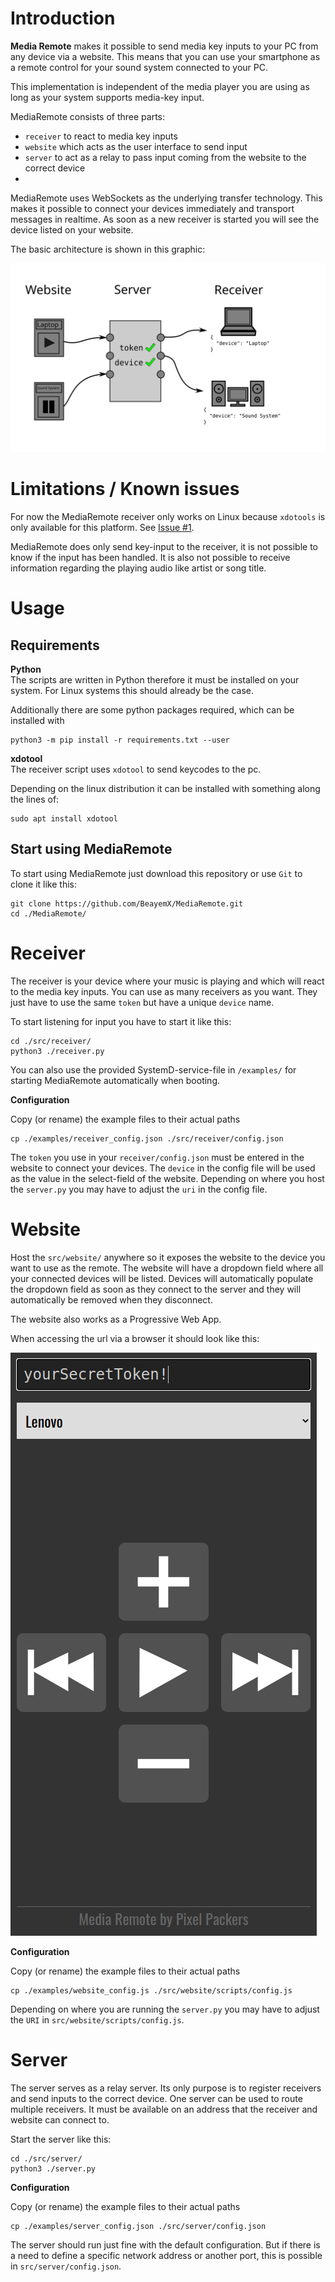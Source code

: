 # Introduction
**Media Remote** makes it possible to send media key inputs to your PC from any device via a website. This means that you can use your smartphone as a remote control for your sound system connected to your PC. 

This implementation is independent of the media player you are using as long as your system supports media-key input.

MediaRemote consists of three parts:
+ `receiver` to react to media key inputs
+ `website` which acts as the user interface to send input
+ `server` to act as a relay to pass input coming from the website to the correct device
+ 
MediaRemote uses WebSockets as the underlying transfer technology. This makes it possible to connect your devices immediately and transport messages in realtime. As soon as a new receiver is started you will see the device listed on your website.

The basic architecture is shown in this graphic:

![](documentation/images/ArchitectureSendingInput.svg)

# Limitations / Known issues
For now the MediaRemote receiver only works on Linux because `xdotools` is only available for this platform. See [Issue #1](https://github.com/BeayemX/MediaRemote/issues/1).

MediaRemote does only send key-input to the receiver, it is not possible to know if the input has been handled. It is also not possible to receive information regarding the playing audio like artist or song title.


# Usage
## Requirements
**Python**  
The scripts are written in Python therefore it must be installed on your system. For Linux systems this should already be the case.

Additionally there are some python packages required, which can be installed with 
```
python3 -m pip install -r requirements.txt --user
```

**xdotool**  
The receiver script uses `xdotool` to send keycodes to the pc.

Depending on the linux distribution it can be installed with something along the lines of:

```
sudo apt install xdotool
```

## Start using MediaRemote
To start using MediaRemote just download this repository or use `Git` to clone it like this:
```
git clone https://github.com/BeayemX/MediaRemote.git
cd ./MediaRemote/
```


# Receiver
The receiver is your device where your music is playing and which will react to the media key inputs. You can use as many receivers as you want. They just have to use the same `token` but have a unique `device` name. 

To start listening for input you have to start it like this:

```
cd ./src/receiver/
python3 ./receiver.py
```

You can also use the provided SystemD-service-file in `/examples/` for starting MediaRemote automatically when booting.

**Configuration**

Copy (or rename) the example files to their actual paths
```
cp ./examples/receiver_config.json ./src/receiver/config.json 
```

The `token` you use in your `receiver/config.json` must be entered in the website to connect your devices.
The `device` in the config file will be used as the value in the select-field of the website.
Depending on where you host the `server.py` you may have to adjust the `uri` in the config file.




# Website
Host the `src/website/` anywhere so it exposes the website to the device you want to use as the remote. The website will have a dropdown field where all your connected devices will be listed. 
Devices will automatically populate the dropdown field as soon as they connect to the server and they will automatically be removed when they disconnect.

The website also works as a Progressive Web App.

When accessing the url via a browser it should look like this:

![Website](documentation/images/Website.png)


**Configuration**

Copy (or rename) the example files to their actual paths
```
cp ./examples/website_config.js ./src/website/scripts/config.js 
```

Depending on where you are running the `server.py` you may have to adjust the `URI` in `src/website/scripts/config.js`.


# Server
The server serves as a relay server. Its only purpose is to register receivers and send inputs to the correct device.
One server can be used to route multiple receivers. It must be available on an address that the receiver and website can connect to.

Start the server like this: 
```
cd ./src/server/
python3 ./server.py
```

**Configuration**

Copy (or rename) the example files to their actual paths
```
cp ./examples/server_config.json ./src/server/config.json 
```

The server should run just fine with the default configuration. But if there is a need to define a specific network address or another port, this is possible in `src/server/config.json`. 
